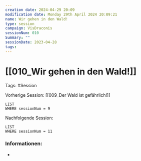 ```yaml
---
creation date: 2024-04-29 20:09 
modification date: Monday 29th April 2024 20:09:21 
name: Wir gehen in den Wald!
type: session 
campaign: VisDraconis
sessionNum: 010
Summary: ""
sessionDate: 2023-04-28
tags:
--- 
```


# [[010_Wir gehen in den Wald!]]

Tags: #Session

Vorherige Session: [[009_Der Wald ist gefährlich!]]
```dataview
LIST
WHERE sessionNum = 9
```
Nachfolgende Session: 
```dataview
LIST
WHERE sessionNum = 11
```

### Informationen:
- 
